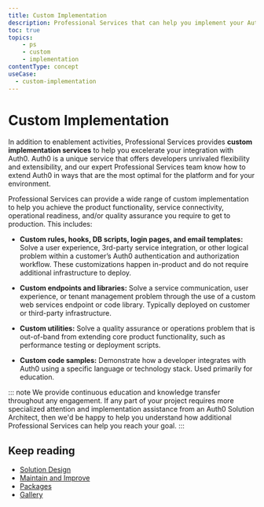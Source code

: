 ```yaml
---
title: Custom Implementation
description: Professional Services that can help you implement your Auth0 solution
toc: true
topics:
    - ps
    - custom
    - implementation
contentType: concept
useCase:
  - custom-implementation
---
```

# Custom Implementation

In addition to enablement activities, Professional Services provides **custom implementation services** to help you excelerate your integration with Auth0. Auth0 is a unique service that offers developers unrivaled flexibility and extensibility, and our expert Professional Services team know how to extend Auth0 in ways that are the most optimal for the platform and for your environment.

Professional Services can provide a wide range of custom implementation to help you achieve the product functionality, service connectivity, operational readiness, and/or quality assurance you require to get to production. This includes: 

* **Custom rules, hooks, DB scripts, login pages, and email templates:** Solve a user experience, 3rd-party service integration, or other logical problem within a customer’s Auth0 authentication and authorization workflow. These customizations happen in-product and do not require additional infrastructure to deploy.

* **Custom endpoints and libraries:** Solve a service communication, user experience, or tenant management problem through the use of a custom web services endpoint or code library. Typically deployed on customer or third-party infrastructure.

* **Custom utilities:** Solve a quality assurance or operations problem that is out-of-band from extending core product functionality, such as performance testing or deployment scripts.

* **Custom code samples:** Demonstrate how a developer integrates with Auth0 using a specific language or technology stack. Used primarily for education.

::: note
We provide continuous education and knowledge transfer throughout any engagement. If any part of your project requires more specialized attention and implementation assistance from an Auth0 Solution Architect, then we'd be happy to help you understand how additional Professional Services can help you reach your goal.
:::

## Keep reading

* [Solution Design](/services/solution-design)
* [Maintain and Improve](/services/maintain-and-improve)
* [Packages](/services/packages)
* [Gallery](/services/gallery)

